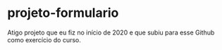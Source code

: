 # projeto-formulario
 Atigo projeto que eu fiz no início de 2020 e que subiu para esse Github como exercício do curso.
